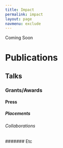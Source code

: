 ```yaml
---
title: Impact
permalink: impact
layout: page
navmenu: exclude
---
```


Coming Soon

# Publications
## Talks
### Grants/Awards
#### Press
##### Placements
###### Collaborations
####### Etc
